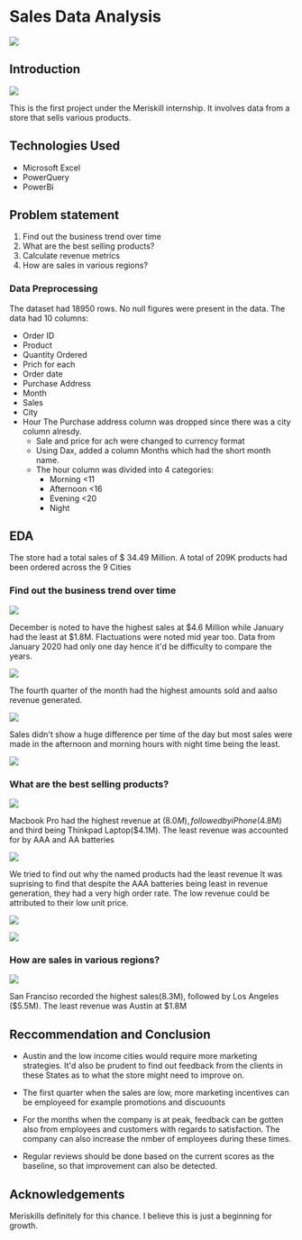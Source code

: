 
# Sales Data Analysis
![](images/Untitled.jpeg)
## Introduction

![](images/dashboard.png)

This is the first project under the Meriskill internship.
It involves data from a store that sells various products.  
## Technologies Used
- Microsoft Excel
- PowerQuery
- PowerBi
## Problem statement
1. Find out the business trend over time
2. What are the best selling products?
3. Calculate revenue metrics
4. How are sales in various regions?

### Data Preprocessing
The dataset had 18950 rows. No null figures were present in the data.
The data had 10 columns:
- Order ID
- Product
- Quantity Ordered
- Prich for each
- Order date
- Purchase Address
- Month
- Sales
- City
- Hour
  The Purchase address column was dropped since there was a city column alresdy.
  - Sale and price for ach were changed to currency format
  - Using Dax, added a column Months which had the short month name.
  - The hour column was divided into 4 categories:
      - Morning <11
      - Afternoon <16
      - Evening <20
      - Night
## EDA

The store had a total sales of $ 34.49 Million.
A total of 209K products had been ordered across the 9 Cities
###  Find out the business trend over time
![](images/Month.png)

December is noted to have the highest sales at $4.6 Million while January had the least at $1.8M. Flactuations were noted mid year too.
Data from January 2020 had only one day hence it'd be difficulty to compare the years.

![](images/quareter_revene.png)

The fourth quarter of the month had the highest amounts sold and aalso revenue generated.

![](images/quarter_order.png)

Sales didn't show a huge difference per time of the day but most sales were made in the afternoon and morning hours with night time  being the least.

![](images/Time.png)

### What are the best selling products?
![](images/top_revenue.png)

Macbook Pro had the highest revenue at ($8.0M), followed by iPhone($4.8M)  and third being Thinkpad Laptop($4.1M).
The least revenue was accounted for by AAA and AA batteries

![](images/Least_revenue.png)

We tried to find out why the named products had the least revenue
It was suprising to find that despite the AAA batteries being least in revenue generation, they had a very high order rate. The low revenue could be attributed to their low unit price.

![](images/top_sales.png)


  ![](images/Least_products.png)


### How are sales in various regions?

![](images/city.png)

San Franciso recorded the highest sales(8.3M), followed by Los Angeles ($5.5M).  The least revenue was Austin at $1.8M


## Reccommendation and Conclusion

- Austin and the low income cities would require more marketing strategies. It'd also be prudent to find out feedback from the clients in these States as to what the store might need to improve on.

- The first quarter when the sales are low, more marketing incentives can be employeed for example promotions and discuounts
- For the months when the company is at peak, feedback can be gotten also from employees and customers with regards to satisfaction. The company can also increase the nmber of employees during these times.
- Regular reviews should be done based on the current scores as the baseline, so that improvement can also be detected.

## Acknowledgements
Meriskills definitely for this chance.
I believe this is just a beginning for growth.
